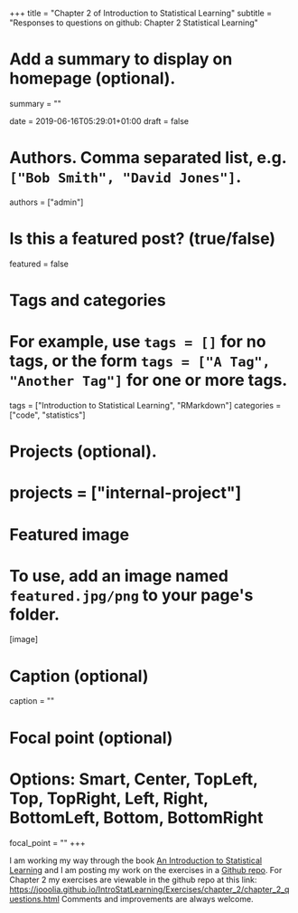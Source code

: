 +++
title = "Chapter 2 of Introduction to Statistical Learning"
subtitle = "Responses to questions on github: Chapter 2 Statistical Learning"

# Add a summary to display on homepage (optional).
summary = ""

date = 2019-06-16T05:29:01+01:00
draft = false

# Authors. Comma separated list, e.g. `["Bob Smith", "David Jones"]`.
authors = ["admin"]

# Is this a featured post? (true/false)
featured = false

# Tags and categories
# For example, use `tags = []` for no tags, or the form `tags = ["A Tag", "Another Tag"]` for one or more tags.
tags = ["Introduction to Statistical Learning", "RMarkdown"]
categories = ["code", "statistics"]

# Projects (optional).
# projects = ["internal-project"]

# Featured image
# To use, add an image named `featured.jpg/png` to your page's folder. 
[image]
  # Caption (optional)
  caption = ""

  # Focal point (optional)
  # Options: Smart, Center, TopLeft, Top, TopRight, Left, Right, BottomLeft, Bottom, BottomRight
  focal_point = ""
+++

I am working my way through the book [An Introduction to Statistical Learning](http://www-bcf.usc.edu/~gareth/ISL/) and I am posting my work on the exercises in a [Github repo](https://github.com/jooolia/IntroStatLearning). 
For Chapter 2 my exercises are viewable in the github repo at this link: https://jooolia.github.io/IntroStatLearning/Exercises/chapter_2/chapter_2_questions.html
Comments and improvements are always welcome. 
